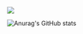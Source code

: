 <a href="https://www.notion.so/8e2bfb1ba97f425886801bbbaf2b9f6e" target="_blank"><img src="https://img.shields.io/badge/FFFFFF?style=for-the-badge&logo=#41BDF5&logoColor=000000"/></a>

![Anurag's GitHub stats](https://github-readme-stats.vercel.app/api?username=Kimminwoo02&show_icons=true&theme=radical)
